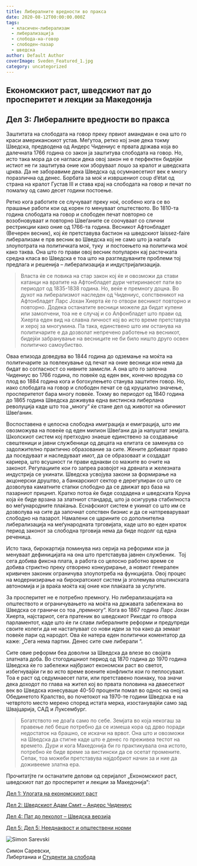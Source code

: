 ```yaml
---
title: Либералните вредности во пракса
date: 2020-08-12T00:00:00.000Z
tags:
  - класичен-либерализам
  - либерализација
  - слобода-на-говор
  - слободен-пазар
  - шведска
author: Default Author
coverImage: Sveden_Featured_1.jpg
category: uncategorized
---
```


## Eкономскиот раст, шведскиот пат до просперитет и лекции за Македонија

## **Дел 3: Либералните вредности во пракса**

Заштитата на слободата на говор преку првиот амандман е она што го краси американскиот устав. Меѓутоа, ретко кој знае дека токму Шведска, предводена од Андерс Чидениус е првата држава која во далечната 1766 година со закон ја заштитува слободата на говор. Но, исто така мора да се нагласи дека овој закон не е перфектен бидејќи истиот не ги заштитува оние кои зборуваат лошо за кралот и шведската црква. Да не заборавиме дека Шведска од осумнаесетиот век е многу поразлична од денес. Борбата за моќ и извршениот coup d’état од страна на кралот Густав III и става крај на слободата на говор и печат по помалку од само десет години постоење.

Ретко кога работите се случуваат преку ноќ, особено кога се во прашање работи кои од корен го менуваат општеството. Во 1810-та година слободата на говор и слободен печат повторно се возобновуваат и повторно Швеѓаните се соочуваат со слични рестрикции како оние од 1766-та година. Весникот Афтонбладет (Вечерен весник), кој ќе претставува бастион на шведскиот laissez-faire либерализам е прв весник во Шведска кој не само што ја напаѓа злоупотрата на политичката моќ, туку  и постоењето на политичка моќ како таква. Она што го прави овој весник популарен кај растечката средна класа во Шведска е тоа што на разгледуваните проблеми тој предлага и решенија – либерализација и индустријализација.  

> Власта ќе се повика на стар закон кој ќе и овозможи да стави катанци на вратите на Афтонбладет дури четиринаесет пати во периодот од 1835-1838 година. Но, веќе е премногу доцна. Во духот на либерализмот наследен од Чидениус, сопственикот на Афтонбладет Ларс Јохан Хиерта ќе го отвори весникот повторно и повторно. Додека останатите весници можеле да бидат купени или замолчени, тоа не е случај и со Алфонбладет што прави од Хиерта еден вид на славна личност кој во исто време претставува и херој за многумина. Па така, единствено што им останува на политичарите е да дозволат непречено работење на весникот, бидејќи забранување на весниците не би било ништо друго освен политичко самоубиство.

Оваа епизода доведува во 1844 година до одземање на моќта на политичарите за повлекување од печат на оние весници кои нема да бидат во согласност со нивните замисли. А она што го започна Чидениус во 1766 година, по повеќе од еден век, конечно вродува со плод во 1884 година кога и богохулењето станува заштитен говор. Но, иако слободата на говор и слободен печат се од круциално значење, просперитетот бара многу повеќе. Токму во периодот од 1840 година до 1865 година Шведска доживува една вистинска либерлана револуција каде што тоа „многу“ ќе стане дел од животот на обичниот Швеѓанин. 

Воспоставена е целосна слободна имиграција и емиграција, што им овозможува на повеќе од еден милион Швеѓани да ја напуштат земјата. Школскиот систем кој претходно знаеше единствено за создавање свештеници и јавни службеници од децата на елитата се заменува со задолжително практично образование за сите. Жените добиваат право да поседуваат и наследуваат имот, да се образоваат и создадат кариера, што всушност ги прави еднакви со мажите во очите на законот. Регулациите кои го запреа развојот на дрвната и железната индустрија се укинати. Шведска усвојува закони за формирање на акцонерски друштво, а банкарскиот сектор е дерегулиран со што се дозволува каматните стапки слободно да се движат врз база на пазарниот прицнип. Кратко потоа ќе биде создадена и шведската Круна која ќе биде врзана за златниот стандард, што ја осигурува стабилноста во меѓународните плаќања. Еснафскиот систем е укинат со што им се дозволува на сите да започнат сопствен бизнис и да се натпреваруваат слободно на пазарот. Намалени се царините со дополнителна либерализација на меѓународната трговијата, каде што во еден краток период законот за слободна трговија нема да биде подолг од една реченица.

Исто така, бирокартија поминува низ серија на рефорими кои ја менуваат дефиницијата на она што претставува јавнен службеник.  Тој сега добива фиксна плата, а работа со целосно работно време се добива стриктно преку отворено конкурирање, а новиот генерален кривичен законик ограничува злоупотреба на функцијата. Овој процес на модернизирање на бирократскиот систем ја зголемува општинската автономија и ја враќа моќта кај оние кои плаќаата за услугите.

За просперитет не е потребно премногу. Но либерализацијата на општеството и ограничувањето на моќта на државата забележана во Шведска се граничи со тоа „премногу“. Кога во 1867 година Ларс Јохан Хиерта, најстариот, сега пратеник во шведскиот Риксдаг го отвора парламентот, каде што ќе ги слави либералните реформи и предупреди своите колеги да не настапуваат со нови идеи за тоа како да земаат повеќе пари од народот. Ова ќе натера еден политички коментатор да каже: „Сега нема партии. Денес сите сме либерали “.

Сите овие реформи беа доволни за Шведска да влезе во својата златната доба. Во стогодишниот период од 1870 година до 1970 година Шведска ќе го забележи најбрзиот економски раст во светот, избегнувајќи ги во исто време воените конфликти кои го пеплосуваат. Тоа е раст од седумнаесет пати, или претставено поинаку, тоа значи дека доходот по глава на жител кој во првата половина на дваесетиот век во Шведска изнесуваше 40-50 проценти помал во однос на оној на Обединетото Кралство, во почетокот на 1970-те години Шведска е на четвртото место мерено според истата мерка, изостанувајќи само зад Швајцарија, САД и Луксембург.

> Богатството не доаѓа само по себе. Земјата во која некогаш за правење леб беше потребно да се измеша кора од дрво поради недостаток на брашно, се искачи на врвот. Она што и овозможи на Шведска да стигне каде што е денес го преживеа тестот на времето. Дури и кога Македонија би го практикувала она истото, потребно ќе биде време за вистински да се осетат промените. Сепак, тоа можеби претставува најдобриот начин за и ние да доживееме златна ера.  

Прочитатјте ги останатите делови од серијалот „Eкономскиот раст, шведскиот пат до просперитет и лекции за Македонија“:

[Дел 1: Улогата на економскиот раст](http://libertaniabackup.local/ekonomskiot-rast-svedskiot-pat-do-prosperitet-lekcii-makedonija-prv-del/)

[Дел 2: Шведскиот Адам Смит – Андерс Чидениус](http://libertaniabackup.local/ekonomski-rast-shvedskiot-pat-do-prosperitet-i-lekcii-za-makedonija-vtor-del/)

[Дел 4: Пат до пеколот – Шведска верзија](http://libertaniabackup.local/pat-do-pekolot-shvedska-verzija/)

[Дел 5: Дел 5: Нееднаквост и општествени норми](http://xn--%205-p4dg6b:%20%D0%9D%D0%B5%D0%B5%D0%B4%D0%BD%D0%B0%D0%BA%D0%B2%D0%BE%D1%81%D1%82%20%D0%B8%20%D0%BE%D0%BF%D1%88%D1%82%D0%B5%D1%81%D1%82%D0%B2%D0%B5%D0%BD%D0%B8%20%D0%BD%D0%BE%D1%80%D0%BC%D0%B8/)

![Simon Sarevski](http://libertaniabackup.local/wp-content/uploads/2020/02/Sime-pic-150x150.jpg)

Симон Саревски,  
Либертаниа и [Студенти за слобода](https://www.facebook.com/sfl.macedonia)
